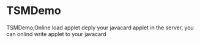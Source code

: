 # TSMDemo
TSMDemo,Online load applet
deply your javacard applet in the server, you can onlind write applet to your javacard
